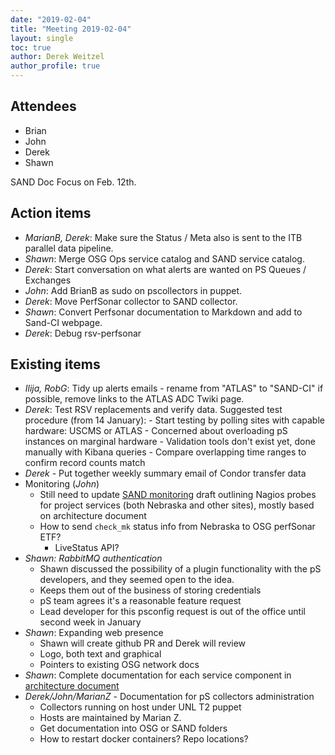 ```yaml
---
date: "2019-02-04"
title: "Meeting 2019-02-04"
layout: single
toc: true
author: Derek Weitzel
author_profile: true
---
```


Attendees
---------
- Brian
- John
- Derek
- Shawn

SAND Doc Focus on Feb. 12th.

Action items
------------

- *MarianB, Derek*: Make sure the Status / Meta also is sent to the ITB parallel data pipeline.
- *Shawn*: Merge OSG Ops service catalog and SAND service catalog.
- *Derek*: Start conversation on what alerts are wanted on PS Queues / Exchanges
- *John*: Add BrianB as sudo on pscollectors in puppet.
- *Derek*: Move PerfSonar collector to SAND collector.
- *Shawn*: Convert Perfsonar documentation to Markdown and add to Sand-CI webpage.
- *Derek*: Debug rsv-perfsonar


Existing items
--------------
- *Ilija, RobG*: Tidy up alerts emails - rename from "ATLAS" to "SAND-CI" if possible, remove links
  to the ATLAS ADC Twiki page.
- *Derek*: Test RSV replacements and verify data.  Suggested test procedure (from 14 January):
        - Start testing by polling sites with capable hardware: USCMS or ATLAS
        - Concerned about overloading pS instances on marginal hardware
        - Validation tools don't exist yet, done manually with Kibana queries
        - Compare overlapping time ranges to confirm record counts match
- *Derek* - Put together weekly summary email of Condor transfer data
- Monitoring (*John*)
    - Still need to update [SAND monitoring](https://docs.google.com/spreadsheets/d/119j4BVa4WEWGcRX7knC_yZSlj358otqU4i6f94djXLg) draft
      outlining Nagios probes for project services (both Nebraska and other sites), mostly based on architecture document
    - How to send `check_mk` status info from Nebraska to OSG perfSonar ETF?
        - LiveStatus API?
- *Shawn: RabbitMQ authentication*
    - Shawn discussed the possibility of a plugin functionality with the pS
      developers, and they seemed open to the idea.
    - Keeps them out of the business of storing credentials
    - pS team agrees it's a reasonable feature request
    - Lead developer for this psconfig request is out of the office until second week in January
- *Shawn*: Expanding web presence
  - Shawn will create github PR and Derek will review
  - Logo, both text and graphical
  - Pointers to existing OSG network docs
- *Shawn*: Complete documentation for each service component in [architecture document](https://docs.google.com/document/d/1Zy27YC3Hg5_1he8Wehg2IR91PHmaduTLbieA_TrvbVU)
- *Derek/John/MarianZ* - Documentation for pS collectors administration
    - Collectors running on host under UNL T2 puppet
    - Hosts are maintained by Marian Z.
    - Get documentation into OSG or SAND folders
    - How to restart docker containers? Repo locations?
